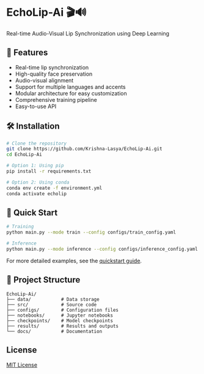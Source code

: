 # EchoLip-Ai 🎬🔊

Real-time Audio-Visual Lip Synchronization using Deep Learning

## 🚀 Features
- Real-time lip synchronization
- High-quality face preservation
- Audio-visual alignment
- Support for multiple languages and accents
- Modular architecture for easy customization
- Comprehensive training pipeline
- Easy-to-use API

## 🛠️ Installation
```bash
# Clone the repository
git clone https://github.com/Krishna-Lasya/EchoLip-Ai.git
cd EchoLip-Ai

# Option 1: Using pip
pip install -r requirements.txt

# Option 2: Using conda
conda env create -f environment.yml
conda activate echolip
```

## 🎯 Quick Start
```bash
# Training
python main.py --mode train --config configs/train_config.yaml

# Inference
python main.py --mode inference --config configs/inference_config.yaml
```

For more detailed examples, see the [quickstart guide](docs/quickstart.md).

## 📁 Project Structure
```
EchoLip-Ai/
├── data/           # Data storage
├── src/            # Source code
├── configs/        # Configuration files
├── notebooks/      # Jupyter notebooks
├── checkpoints/    # Model checkpoints
├── results/        # Results and outputs
└── docs/           # Documentation
```

## License

[MIT License](LICENSE)